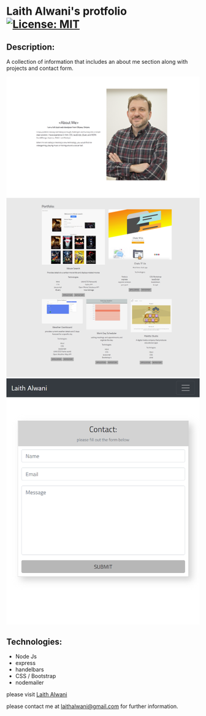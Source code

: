 # Laith Alwani's protfolio [![License: MIT](https://img.shields.io/badge/License-MIT-yellow.svg)](https://opensource.org/licenses/MIT)

## Description:
A collection of information that includes an about me section along with projects and contact form.

![](public/assets/images/about.png)
![](public/assets/images/profolio.png)
![](public/assets/images/contact.png)

## Technologies:
* Node Js
* express
* handelbars
* CSS / Bootstrap
* nodemailer

please visit [Laith Alwani](https://www.laithalwani.ca)

please contact me at laithalwani@gmail.com for further information.
